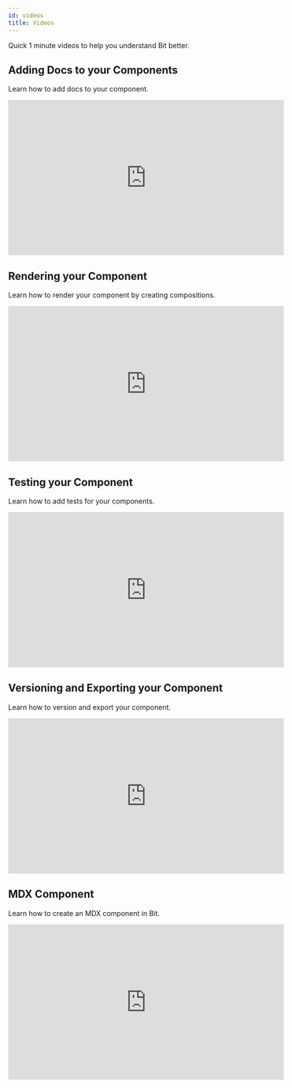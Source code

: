 ```yaml
---
id: videos
title: Videos
---
```


Quick 1 minute videos to help you understand Bit better.

## Adding Docs to your Components

Learn how to add docs to your component.

<iframe width="560" height="315" src="https://www.youtube.com/embed/cKMghSe_1RU" title="Adding Docs to your Components" frameborder="0" allow="accelerometer; autoplay; clipboard-write; encrypted-media; gyroscope; picture-in-picture" allowfullscreen></iframe>

## Rendering your Component

Learn how to render your component by creating compositions.

<iframe width="560" height="315" src="https://www.youtube.com/embed/so8CcUzTrn4" title="Rendering your Component" frameborder="0" allow="accelerometer; autoplay; clipboard-write; encrypted-media; gyroscope; picture-in-picture" allowfullscreen></iframe>

## Testing your Component

Learn how to add tests for your components.

<iframe width="560" height="315" src="https://www.youtube.com/embed/R0LWV2gcbf8" title="Testing your Component" frameborder="0" allow="accelerometer; autoplay; clipboard-write; encrypted-media; gyroscope; picture-in-picture" allowfullscreen></iframe>

## Versioning and Exporting your Component

Learn how to version and export your component.

<iframe width="560" height="315" src="https://www.youtube.com/embed/7aupBUi3m6I" title="Versioning and Exporting your Component" frameborder="0" allow="accelerometer; autoplay; clipboard-write; encrypted-media; gyroscope; picture-in-picture" allowfullscreen></iframe>

## MDX Component

Learn how to create an MDX component in Bit.

<iframe width="560" height="315" src="https://www.youtube.com/embed/XlGkL-a4Mzg" title="MDX Component" frameborder="0" allow="accelerometer; autoplay; clipboard-write; encrypted-media; gyroscope; picture-in-picture" allowfullscreen></iframe>
